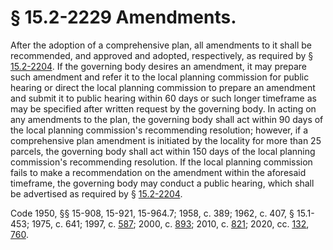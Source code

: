 # § 15.2-2229 Amendments.

<p>After the adoption of a comprehensive plan, all amendments to it shall be recommended, and approved and adopted, respectively, as required by § <a href='/vacode/15.2-2204/'>15.2-2204</a>. If the governing body desires an amendment, it may prepare such amendment and refer it to the local planning commission for public hearing or direct the local planning commission to prepare an amendment and submit it to public hearing within 60 days or such longer timeframe as may be specified after written request by the governing body. In acting on any amendments to the plan, the governing body shall act within 90 days of the local planning commission's recommending resolution; however, if a comprehensive plan amendment is initiated by the locality for more than 25 parcels, the governing body shall act within 150 days of the local planning commission's recommending resolution. If the local planning commission fails to make a recommendation on the amendment within the aforesaid timeframe, the governing body may conduct a public hearing, which shall be advertised as required by § <a href='/vacode/15.2-2204/'>15.2-2204</a>.</p><p>Code 1950, §§ 15-908, 15-921, 15-964.7; 1958, c. 389; 1962, c. 407, § 15.1-453; 1975, c. 641; 1997, c. <a href='http://lis.virginia.gov/cgi-bin/legp604.exe?971+ful+CHAP0587'>587</a>; 2000, c. <a href='http://lis.virginia.gov/cgi-bin/legp604.exe?001+ful+CHAP0893'>893</a>; 2010, c. <a href='http://lis.virginia.gov/cgi-bin/legp604.exe?101+ful+CHAP0821'>821</a>; 2020, cc. <a href='http://lis.virginia.gov/cgi-bin/legp604.exe?201+ful+CHAP0132'>132</a>, <a href='http://lis.virginia.gov/cgi-bin/legp604.exe?201+ful+CHAP0760'>760</a>.</p>